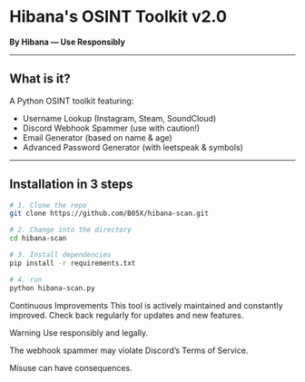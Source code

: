 # Hibana's OSINT Toolkit v2.0

**By Hibana — Use Responsibly**

---

## What is it?

A Python OSINT toolkit featuring:

- Username Lookup (Instagram, Steam, SoundCloud)  
- Discord Webhook Spammer (use with caution!)  
- Email Generator (based on name & age)  
- Advanced Password Generator (with leetspeak & symbols)

---

## Installation in 3 steps

```bash
# 1. Clone the repo
git clone https://github.com/B05X/hibana-scan.git

# 2. Change into the directory
cd hibana-scan

# 3. Install dependencies
pip install -r requirements.txt

# 4. run
python hibana-scan.py

```
Continuous Improvements
This tool is actively maintained and constantly improved.
Check back regularly for updates and new features.

Warning
Use responsibly and legally.

The webhook spammer may violate Discord’s Terms of Service.

Misuse can have consequences.


